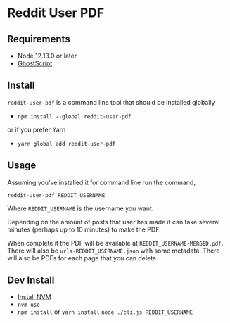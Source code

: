 # Reddit User PDF

## Requirements

- Node 12.13.0 or later
- [GhostScript](https://www.ghostscript.com/)

## Install

`reddit-user-pdf` is a command line tool that should be installed globally

- `npm install --global reddit-user-pdf`

or if you prefer Yarn

- `yarn global add reddit-user-pdf`

## Usage

Assuming you've installed it for command line run the command,

`reddit-user-pdf REDDIT_USERNAME`

Where `REDDIT_USERNAME` is the username you want.

Depending on the amount of posts that user has made it can take several minutes (perhaps up to 10 minutes) to make the PDF.

When complete it the PDF will be available at `REDDIT_USERNAME-MERGED.pdf`. There will also be `urls-REDDIT_USERNAME.json` with some metadata. There will also be PDFs for each page that you can delete.

## Dev Install

- [Install NVM](https://github.com/nvm-sh/nvm)
- `nvm use`
- `npm install` or `yarn install`
  `node ./cli.js REDDIT_USERNAME`
